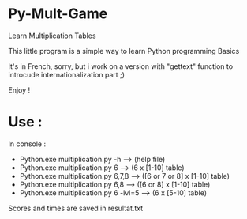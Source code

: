 # Py-Mult-Game
Learn Multiplication Tables 

This little program is a simple way to learn Python programming Basics

It's in French, sorry, but i work on a version with "gettext" function to introcude internationalization part ;)

Enjoy !

# Use :

In console :

* Python.exe multiplication.py -h       --> (help file)
* Python.exe multiplication.py 6        --> (6 x [1-10] table)
* Python.exe multiplication.py 6,7,8    --> ([6 or 7 or 8] x [1-10] table)
* Python.exe multiplication.py 6,8      --> ([6 or 8] x [1-10] table)
* Python.exe multiplication.py 6 -lvl=5 --> (6 x [5-10] table)

Scores and times are saved in resultat.txt
